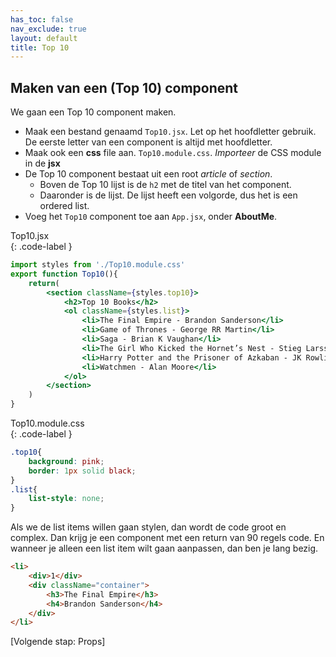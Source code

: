 ```yaml
---
has_toc: false
nav_exclude: true
layout: default
title: Top 10
---
```


## Maken van een (Top 10) component
We gaan een Top 10 component maken. 
* Maak een bestand genaamd `Top10.jsx`. Let op het hoofdletter gebruik. De eerste letter van een component is altijd met hoofdletter.
* Maak ook een **css** file aan. `Top10.module.css`. *Importeer* de CSS module in de **jsx**
* De Top 10 component bestaat uit een root *article* of *section*. 
    * Boven de Top 10 lijst is de `h2` met de titel van het component.
    * Daaronder is de lijst. De lijst heeft een volgorde, dus het is een ordered list. 
* Voeg het `Top10` component toe aan `App.jsx`, onder **AboutMe**.

Top10.jsx  
{: .code-label }
```jsx
import styles from './Top10.module.css'
export function Top10(){
    return(
        <section className={styles.top10}>
            <h2>Top 10 Books</h2>
            <ol className={styles.list}>
                <li>The Final Empire - Brandon Sanderson</li>
                <li>Game of Thrones - George RR Martin</li>
                <li>Saga - Brian K Vaughan</li>
                <li>The Girl Who Kicked the Hornet’s Nest - Stieg Larsson</li>
                <li>Harry Potter and the Prisoner of Azkaban - JK Rowling</li>
                <li>Watchmen - Alan Moore</li>
            </ol>
        </section>
    )
}
```

Top10.module.css  
{: .code-label }
```css
.top10{
    background: pink;
    border: 1px solid black;
}
.list{
    list-style: none;
}
```

Als we de list items willen gaan stylen, dan wordt de code groot en complex. Dan krijg je een component met een return van 90 regels code. En wanneer je alleen een list item wilt gaan aanpassen, dan ben je lang bezig.

```html
<li>
    <div>1</div>
    <div className="container">
        <h3>The Final Empire</h3>
        <h4>Brandon Sanderson</h4>
    </div>
</li>
```

[Volgende stap: Props]